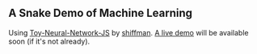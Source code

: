 ## A Snake Demo of Machine Learning

Using [Toy-Neural-Network-JS](https://github.com/CodingTrain/Toy-Neural-Network-JS)
by [shiffman](https://github.com/shiffman).
[A live demo](http://andreiziureaev.com/ml-demo) will be available soon (if it's not already).
